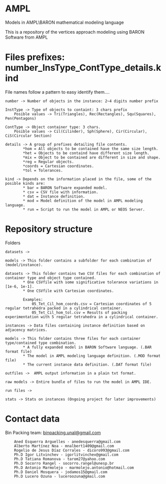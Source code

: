 # AMPL
Models in AMPL\BARON mathematical modeling language

This is a repository of the vertices approach modeling using BARON Software from AMPL

# Files prefixes: number_InsType_ContType_details.kind

File names follow a pattern to easy identify them....


	number -> Number of objects in the instance: 2~4 digits number prefix

	InstType -> Type of objects to containt: 3 chars prefix
		Posible values -> Tri(Triangles), Rec(Rectangles), Squ(Squares), Pen(Pentagons)
	 
	ContType -> Object container type: 3 chars.
		Posible values -> Cil(Cilinder), Sph(Sphere), Cir(Circular), CiS(Circular Section)

	details -> A group of prefixes detailing file contents.
			*hom = All objects to be contained have the same size length.
			*het = Objects to be containd have different size length.
			*mix = Object to be contained are different in size and shape.
			*reg = Regular objects.
			*coords = Cartesian coordinates.
			*tol = Tolerances.

	kind -> Depends on the information placed in the file, some of the posible kinds are:	
			* bar = BARON Software expanded model.
			* csv = CSV file with information.
			* dat = Instance definition. 
			* mod = Model definition of the model in AMPL modeling language.
			* run = Script to run the model in AMPL or NEOS Server.

# Repository structure
Folders

	datasets -> 

	models -> This folder contains a subfolder for each combination of (model/instance).
	
	datasets -> This folder contains two CSV files for each combination of container type and object type contained.				
			* One CSVfile with some significative tolerance variations in [1e-6, 1e-1].
			* One CSVfile with Cartesian coordinates.
			
			Examples: 
				05_Tet_Cil_hom_coords.csv = Cartesian coordinates of 5 regular tetrahedra packed in a cylindrical container.
				05_Tet_Cil_hom_tol.csv = Results of packing experimentation with 5 regular tetrahedra in a cylindrical container.
			
	instances -> Data files containing instance definition based on adjacency matrices.

	models -> This folder contains three files for each container type/contained type combination.			
			* A fully expanded model in BARON Software language. (.BAR format file)			
			* The model in AMPL modeling language definition. (.MOD format file)			
			* The current instance data definition. (.DAT format file)
			
	outfiles ->  AMPL output information in a plain txt format.
	
	raw models -> Entire bundle of files to run the model in AMPL IDE.

	run files ->  

	stats -> Stats on instances (Ongoing project for later improvements)
	
# Contact data
Bin Packing team: binpacking.unal@gmail.com
		
		Aned Esquerra Arguelles - anedesquerra@gmail.com
		Alberto Martínez Noa - mnalbert1409@gmail.com
		Rogelio de Jesus Díaz Corrales - dicoro993@gmail.com
		Ph.D Igor Litvinchev - igorlitvinchev@gmail.com
		Ph.D Tatiana Romanova - tarom27@yahoo.com
		Ph.D Socorro Rangel - socorro.rangel@unesp.br
		Ph.D Antonio Marmolejo - marmolejo.antonio@hotmail.com
		Ph.D Daniel Mosquera - jodamos15@gmail.com
		Ph.D Lucero Ozuna - luceroozuna@gmail.com



